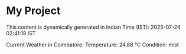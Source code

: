 # My Project

This content is dynamically generated in Indian Time (IST): 2025-07-24 02:41:18 IST


Current Weather in Coimbatore:
Temperature: 24.88 °C
Condition: mist
